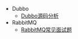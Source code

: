 - Dubbo
  - [Dubbo源码分析](./中间件/Dubbo/Dubbo一套解决.md)
- RabbitMQ
  - [RabbitMQ常见面试题](./中间件/RabbitMQ/RabbitMQ.md)

